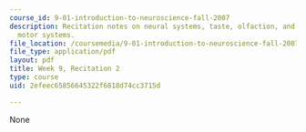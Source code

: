 ```yaml
---
course_id: 9-01-introduction-to-neuroscience-fall-2007
description: Recitation notes on neural systems, taste, olfaction, and the somatic
  motor systems.
file_location: /coursemedia/9-01-introduction-to-neuroscience-fall-2007/2efeec65856645322f6818d74cc3715d_wk09_9_01_r06.pdf
file_type: application/pdf
layout: pdf
title: Week 9, Recitation 2
type: course
uid: 2efeec65856645322f6818d74cc3715d

---
```

None